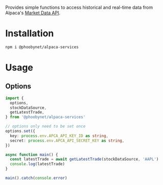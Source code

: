 Provides simple functions to access historical and real-time data from Alpaca's [Market Data API](https://alpaca.markets/docs/api-references/market-data-api/).

# Installation

```bash
npm i @phoobynet/alpaca-services
```

# Usage

## Options

```typescript
import {
  options,
  stockDataSource,
  getLatestTrade,
} from '@phoobynet/alpaca-services'

// options only need to be set once
options.set({
  key: process.env.APCA_API_KEY_ID as string,
  secret: process.env.APCA_API_SECRET_KEY as string,
})

async function main() {
  const latestTrade = await getLatestTrade(stockDataSource, 'AAPL')
  console.log(latestTrade)
}

main().catch(console.error)
```
